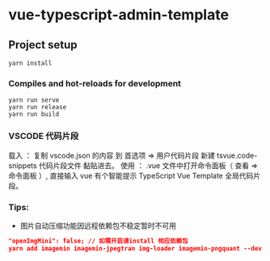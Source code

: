 # vue-typescript-admin-template

## Project setup

```
yarn install
```

### Compiles and hot-reloads for development

```
yarn run serve
yarn run release
yarn run build
```

### VSCODE 代码片段

载入 ：
复制 vscode.json 的内容 到 首选项 => 用户代码片段 新建 tsvue.code-snippets 代码片段文件 黏贴进去。
使用 ：
.vue 文件中打开命令面板（ 查看 => 命令面板 ）, 直接输入 vue 有个智能提示 TypeScript Vue Template 全局代码片段。

### Tips:

- 图片自动压缩功能因远程依赖包不稳定暂时不可用

```config/index.json
"openImgMini": false; // 如需开启请install 相应依赖包
yarn add imagemin imagemin-jpegtran img-loader imagemin-pngquant --dev
```
